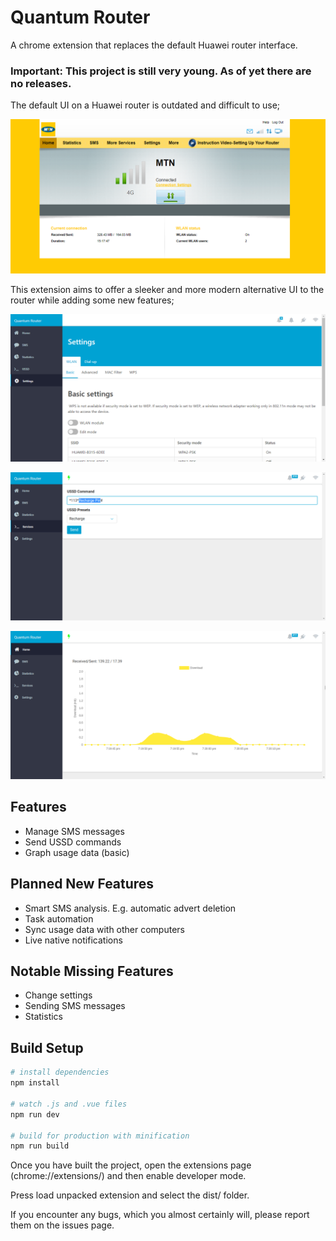 # Quantum Router

A chrome extension that replaces the default Huawei router interface.

### Important: This project is still very young. As of yet there are no releases.

The default UI on a Huawei router is outdated and difficult to use;

![Screenshot of MTN router interface](img/mtn_router.png?raw=true)

This extension aims to offer a sleeker and more modern alternative UI to the router while adding some new features;

![Screenshot of QuantumRouter interface](img/quantum_router.png?raw=true)

![Screenshot of QuantumRouter USSD page](img/quantum_router_ussd.png?raw=true)

![Screenshot of QuantumRouter homepage](img/quantum_router_graph.png?raw=true)

## Features

- Manage SMS messages
- Send USSD commands
- Graph usage data (basic)

## Planned New Features

- Smart SMS analysis. E.g. automatic advert deletion
- Task automation
- Sync usage data with other computers
- Live native notifications

## Notable Missing Features

- Change settings
- Sending SMS messages
- Statistics

## Build Setup

``` bash
# install dependencies
npm install

# watch .js and .vue files
npm run dev

# build for production with minification
npm run build
```

Once you have built the project, open the extensions page (chrome://extensions/) and then enable developer mode.

Press load unpacked extension and select the dist/ folder.

If you encounter any bugs, which you almost certainly will, please report them on the issues page.
